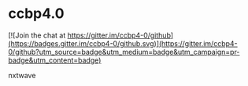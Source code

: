 # ccbp4.0

[![Join the chat at https://gitter.im/ccbp4-0/github](https://badges.gitter.im/ccbp4-0/github.svg)](https://gitter.im/ccbp4-0/github?utm_source=badge&utm_medium=badge&utm_campaign=pr-badge&utm_content=badge)

nxtwave
